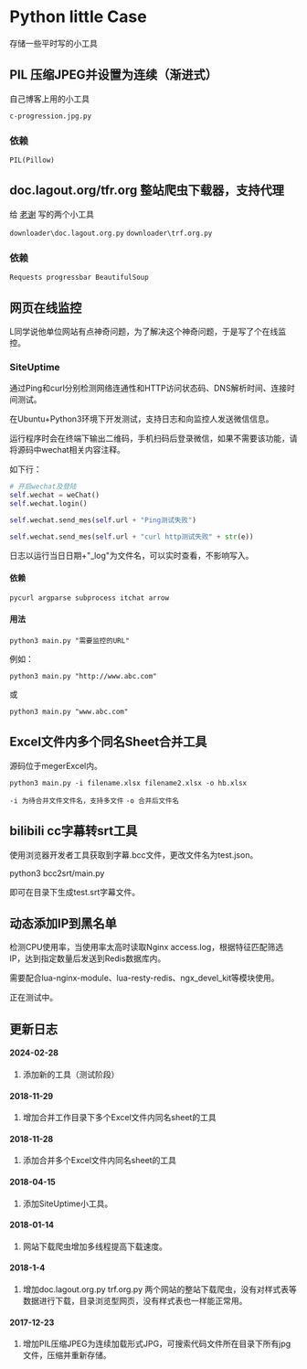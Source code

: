 # Python little Case

存储一些平时写的小工具

## PIL 压缩JPEG并设置为连续（渐进式）

自己博客上用的小工具

`c-progression.jpg.py`

### 依赖

`PIL(Pillow)`

## doc.lagout.org/tfr.org 整站爬虫下载器，支持代理

给 [老谢](https://www.xj123.info) 写的两个小工具

`downloader\doc.lagout.org.py`
`downloader\trf.org.py`

### 依赖

`Requests progressbar BeautifulSoup`

## 网页在线监控

L同学说他单位网站有点神奇问题，为了解决这个神奇问题，于是写了个在线监控。

### SiteUptime

通过Ping和curl分别检测网络连通性和HTTP访问状态码、DNS解析时间、连接时间测试。

在Ubuntu+Python3环境下开发测试，支持日志和向监控人发送微信信息。

运行程序时会在终端下输出二维码，手机扫码后登录微信，如果不需要该功能，请将源码中wechat相关内容注释。

如下行：

```python
# 开启wechat及登陆
self.wechat = weChat()
self.wechat.login()

self.wechat.send_mes(self.url + "Ping测试失败")

self.wechat.send_mes(self.url + "curl http测试失败" + str(e))
```

日志以运行当日日期+"_log"为文件名，可以实时查看，不影响写入。

#### 依赖

`pycurl argparse subprocess itchat arrow`

#### 用法

`python3 main.py "需要监控的URL"`

例如：

`python3 main.py "http://www.abc.com"` 

或

`python3 main.py "www.abc.com"`

## Excel文件内多个同名Sheet合并工具

源码位于megerExcel内。

`python3 main.py -i filename.xlsx filename2.xlsx -o hb.xlsx`

`-i 为待合并文件文件名，支持多文件`
`-o 合并后文件名`

## bilibili cc字幕转srt工具

使用浏览器开发者工具获取到字幕.bcc文件，更改文件名为test.json。

python3 bcc2srt/main.py

即可在目录下生成test.srt字幕文件。


## 动态添加IP到黑名单

检测CPU使用率，当使用率太高时读取Nginx access.log，根据特征匹配筛选IP，达到指定数量后发送到Redis数据库内。

需要配合lua-nginx-module、lua-resty-redis、ngx_devel_kit等模块使用。

正在测试中。


## 更新日志

#### 2024-02-28

1. 添加新的工具（测试阶段）

#### 2018-11-29

1. 增加合并工作目录下多个Excel文件内同名sheet的工具

#### 2018-11-28

1. 添加合并多个Excel文件内同名sheet的工具

#### 2018-04-15

1. 添加SiteUptime小工具。

#### 2018-01-14

1. 网站下载爬虫增加多线程提高下载速度。

#### 2018-1-4

1. 增加doc.lagout.org.py trf.org.py 两个网站的整站下载爬虫，没有对样式表等数据进行下载，目录浏览型网页，没有样式表也一样能正常用。

#### 2017-12-23

1.  增加PIL压缩JPEG为连续加载形式JPG，可搜索代码文件所在目录下所有jpg文件，压缩并重新存储。